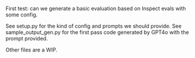 First test: can we generate a basic evaluation based on Inspect evals with some config. 

See setup.py for the kind of config and prompts we should provide. 
See sample_output_gen.py for the first pass code generated by GPT4o with the prompt provided. 


Other files are a WIP. 